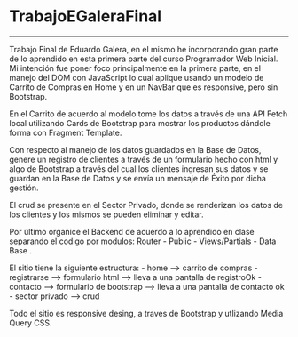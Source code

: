 # TrabajoEGaleraFinal
----------------------------------------
Trabajo Final de Eduardo Galera, en el mismo he incorporando gran parte de lo aprendido en esta primera parte del curso Programador Web Inicial. 
Mi intención fue poner foco principalmente en la primera parte, en el manejo del DOM con JavaScript lo cual aplique usando un modelo de Carrito de Compras en Home y en un NavBar que es responsive, pero sin Bootstrap. 

En el Carrito de acuerdo al modelo tome los datos a través de una API Fetch local utilizando Cards de Bootstrap para mostrar los productos dándole forma con Fragment Template. 

Con respecto al manejo de los datos guardados en la Base de Datos, genere un registro de clientes a través de un formulario hecho con html y algo de Bootstrap a través del cual los clientes ingresan sus datos y se guardan en la Base de Datos y se envía un mensaje de Éxito por dicha gestión. 

El crud se presente en el Sector Privado, donde se renderizan los datos de los clientes y los mismos se pueden eliminar y editar.

Por último organice el Backend de acuerdo a lo aprendido en clase separando el codigo por modulos:  Router - Public - Views/Partials - Data Base . 

El sitio tiene la siguiente estructura: 
                                      - home --> carrito de compras
                                      - registrarse --> formulario html --> lleva a una pantalla de registroOk
                                      - contacto --> formulario de bootstrap --> lleva a una pantalla de contacto ok
                                      - sector privado --> crud

Todo el sitio es responsive desing, a traves de Bootstrap y utlizando Media Query CSS.

